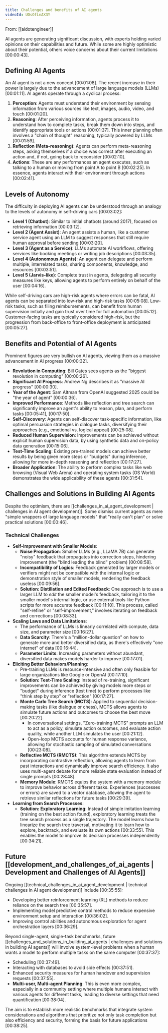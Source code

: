 ```yaml
---
title: Challenges and benefits of AI agents
videoId: UOsOfLnAX3Y
---
```


From: [[aidotengineer]] <br/> 

AI agents are generating significant discussion, with experts holding varied opinions on their capabilities and future. While some are highly optimistic about their potential, others voice concerns about their current limitations <a class="yt-timestamp" data-t="00:00:43">[00:00:43]</a>.

## Defining AI Agents

An AI agent is not a new concept <a class="yt-timestamp" data-t="00:01:08">[00:01:08]</a>. The recent increase in their power is largely due to the advancement of large language models (LLMs) <a class="yt-timestamp" data-t="00:01:11">[00:01:11]</a>. AI agents operate through a cyclical process:
1.  **Perception**: Agents must understand their environment by sensing information from various sources like text, images, audio, video, and touch <a class="yt-timestamp" data-t="00:01:20">[00:01:20]</a>.
2.  **Reasoning**: After perceiving information, agents process it to understand how to complete tasks, break them down into steps, and identify appropriate tools or actions <a class="yt-timestamp" data-t="00:01:37">[00:01:37]</a>. This inner planning often involves a "chain of thought" reasoning, typically powered by LLMs <a class="yt-timestamp" data-t="00:01:59">[00:01:59]</a>.
3.  **Reflection (Meta-reasoning)**: Agents can perform meta-reasoning steps, asking themselves if a choice was correct after executing an action and, if not, going back to reconsider <a class="yt-timestamp" data-t="00:02:10">[00:02:10]</a>.
4.  **Actions**: These are any performances an agent executes, such as talking to a human or moving from point A to point B <a class="yt-timestamp" data-t="00:02:25">[00:02:25]</a>.
In essence, agents interact with their environment through actions <a class="yt-timestamp" data-t="00:02:41">[00:02:41]</a>.

## Levels of Autonomy

The difficulty in deploying AI agents can be understood through an analogy to the levels of autonomy in self-driving cars <a class="yt-timestamp" data-t="00:03:02">[00:03:02]</a>:
*   **Level 1 (Chatbot)**: Similar to initial chatbots (around 2017), focused on retrieving information <a class="yt-timestamp" data-t="00:03:12">[00:03:12]</a>.
*   **Level 2 (Agent Assist)**: An agent assists a human, like a customer service agent using an LLM to suggest responses that still require human approval before sending <a class="yt-timestamp" data-t="00:03:20">[00:03:20]</a>.
*   **Level 3 (Agent as a Service)**: LLMs automate AI workflows, offering services like booking meetings or writing job descriptions <a class="yt-timestamp" data-t="00:03:35">[00:03:35]</a>.
*   **Level 4 (Autonomous Agents)**: An agent can delegate and perform multiple, interrelated tasks, sharing components, knowledge, and resources <a class="yt-timestamp" data-t="00:03:51">[00:03:51]</a>.
*   **Level 5 (Jarvis-like)**: Complete trust in agents, delegating all security measures like keys, allowing agents to perform entirely on behalf of the user <a class="yt-timestamp" data-t="00:04:16">[00:04:16]</a>.

While self-driving cars are high-risk agents where errors can be fatal, AI agents can be separated into low-risk and high-risk tasks <a class="yt-timestamp" data-t="00:05:08">[00:05:08]</a>. Low-risk tasks, such as filing reimbursements, can benefit from human supervision initially and gain trust over time for full automation <a class="yt-timestamp" data-t="00:05:12">[00:05:12]</a>. Customer-facing tasks are typically considered high-risk, but the progression from back-office to front-office deployment is anticipated <a class="yt-timestamp" data-t="00:05:27">[00:05:27]</a>.

## Benefits and Potential of AI Agents
Prominent figures are very bullish on AI agents, viewing them as a massive advancement in AI progress <a class="yt-timestamp" data-t="00:00:32">[00:00:32]</a>.
*   **Revolution in Computing**: Bill Gates sees agents as the "biggest revolution in computing" <a class="yt-timestamp" data-t="00:00:26">[00:00:26]</a>.
*   **Significant AI Progress**: Andrew Ng describes it as "massive AI progress" <a class="yt-timestamp" data-t="00:00:30">[00:00:30]</a>.
*   **Year of the Agent**: Sam Altman from OpenAI suggested 2025 could be "the year of agent" <a class="yt-timestamp" data-t="00:00:36">[00:00:36]</a>.
*   **Improved Performance**: Methods like reflection and tree search can significantly improve an agent's ability to reason, plan, and perform tasks <a class="yt-timestamp" data-t="00:05:41">[00:05:41]</a>, <a class="yt-timestamp" data-t="00:17:50">[00:17:50]</a>.
*   **Self-Discovery**: Agents can self-discover task-specific information, like optimal persuasion strategies in dialogue tasks, diversifying their approaches (e.g., emotional vs. logical appeal) <a class="yt-timestamp" data-t="00:25:08">[00:25:08]</a>.
*   **Reduced Human Supervision**: Improvements can be achieved without explicit human supervision data, by using synthetic data and on-policy data generation <a class="yt-timestamp" data-t="00:15:06">[00:15:06]</a>.
*   **Test-Time Scaling**: Existing pre-trained models can achieve better results by being given more steps or "budgets" during inference, allowing for more in-depth reasoning and reflection <a class="yt-timestamp" data-t="00:17:27">[00:17:27]</a>.
*   **Broader Application**: The ability to perform complex tasks like web browsing (Visual Web Arena) and operating system tasks (OS World) demonstrates the wide applicability of these agents <a class="yt-timestamp" data-t="00:31:54">[00:31:54]</a>.

## Challenges and Solutions in Building AI Agents

Despite the optimism, there are [[challenges_in_ai_agent_development | challenges in AI agent development]]. Some dismiss current agents as mere "simple wrappers of large language models" that "really can't plan" or solve practical solutions <a class="yt-timestamp" data-t="00:00:46">[00:00:46]</a>.

### Technical Challenges

*   **Self-Improvement with Smaller Models**:
    *   **Noise Propagation**: Smaller LLMs (e.g., LLaMA 7B) can generate "noisy" feedback that propagates into correction steps, hindering improvement (the "blind leading the blind" problem) <a class="yt-timestamp" data-t="00:08:58">[00:08:58]</a>.
    *   **Incompatibility of Logics**: Feedback generated by larger models or verifiers might not be compatible with the internal logic or demonstration style of smaller models, rendering the feedback useless <a class="yt-timestamp" data-t="00:09:56">[00:09:56]</a>.
    *   **Solution: Distillation and Edited Feedback**: One approach is to use a larger LLM to *edit* the smaller model's feedback, tailoring it to the smaller model's internal logic, or use external tools like Python scripts for more accurate feedback <a class="yt-timestamp" data-t="00:11:10">[00:11:10]</a>. This process, called "self-refine" or "self-improvement," involves iterating on feedback and corrections <a class="yt-timestamp" data-t="00:08:33">[00:08:33]</a>.
*   **Scaling Laws and Data Limitations**:
    *   The performance of LLMs is linearly correlated with compute, data size, and parameter size <a class="yt-timestamp" data-t="00:16:27">[00:16:27]</a>.
    *   **Data Scarcity**: There's a "million-dollar question" on how to generate more and better diversified data, as there's effectively "one internet" of data <a class="yt-timestamp" data-t="00:16:44">[00:16:44]</a>.
    *   **Parameter Limits**: Increasing parameters without abundant, diversified data makes models harder to improve <a class="yt-timestamp" data-t="00:17:01">[00:17:01]</a>.
*   **Eliciting Better Behaviors/Planning**:
    *   Pre-training LLMs is resource-intensive and often only feasible for large organizations like Google or OpenAI <a class="yt-timestamp" data-t="00:17:10">[00:17:10]</a>.
    *   **Solution: Test-Time Scaling**: Instead of re-training, significant improvements can be achieved by giving models more steps or "budget" during inference (test time) to perform processes like "think step by step" or "reflection" <a class="yt-timestamp" data-t="00:17:27">[00:17:27]</a>.
    *   **Monte Carlo Tree Search (MCTS)**: Applied to sequential decision-making tasks (like dialogue or chess), MCTS allows agents to simulate future actions and outcomes to choose the best move <a class="yt-timestamp" data-t="00:20:22">[00:20:22]</a>.
        *   In conversational settings, "Zero-training MCTS" prompts an LLM to act as a policy, simulate action outcomes, and evaluate action quality, while another LLM simulates the user <a class="yt-timestamp" data-t="00:21:12">[00:21:12]</a>.
        *   Open-loop MCTS accounts for human response variance, allowing for stochastic sampling of simulated conversations <a class="yt-timestamp" data-t="00:23:08">[00:23:08]</a>.
    *   **Reflective MCTS (RMCTS)**: This algorithm extends MCTS by incorporating contrastive reflection, allowing agents to learn from past interactions and dynamically improve search efficiency. It also uses multi-agent debate for more reliable state evaluation instead of single prompts <a class="yt-timestamp" data-t="00:28:48">[00:28:48]</a>.
    *   **Memory Module**: RMCTS equips the system with a memory module to improve behavior across different tasks. Experiences (successes or errors) are saved to a vector database, allowing the agent to retrieve similar reflections for future tasks <a class="yt-timestamp" data-t="00:29:39">[00:29:39]</a>.
*   **Learning from Search Processes**:
    *   **Solution: Exploratory Learning**: Instead of simple imitation learning (training on the best action found), exploratory learning treats the tree search process as a single trajectory. The model learns how to linearize the search tree traversal, motivating it to learn how to explore, backtrack, and evaluate its own actions <a class="yt-timestamp" data-t="00:33:55">[00:33:55]</a>. This enables the model to improve its decision processes independently <a class="yt-timestamp" data-t="00:34:21">[00:34:21]</a>.

## Future [[development_and_challenges_of_ai_agents | Development and Challenges of AI Agents]]

Ongoing [[technical_challenges_in_ai_agent_development | technical challenges in AI agent development]] include <a class="yt-timestamp" data-t="00:35:55">[00:35:55]</a>:
*   Developing better reinforcement learning (RL) methods to reduce reliance on the search tree <a class="yt-timestamp" data-t="00:35:57">[00:35:57]</a>.
*   Implementing model predictive control methods to reduce expensive environment setup and interaction <a class="yt-timestamp" data-t="00:36:02">[00:36:02]</a>.
*   Improving control abilities and autonomous exploration for agent orchestration layers <a class="yt-timestamp" data-t="00:36:29">[00:36:29]</a>.

Beyond single-agent, single-task benchmarks, future [[challenges_and_solutions_in_building_ai_agents | challenges and solutions in building AI agents]] will involve system-level problems when a human wants a model to perform multiple tasks on the same computer <a class="yt-timestamp" data-t="00:37:37">[00:37:37]</a>:
*   Scheduling <a class="yt-timestamp" data-t="00:37:49">[00:37:49]</a>.
*   Interacting with databases to avoid side effects <a class="yt-timestamp" data-t="00:37:51">[00:37:51]</a>.
*   Enhanced security measures for human handover and supervision requests <a class="yt-timestamp" data-t="00:37:55">[00:37:55]</a>.
*   **Multi-user, Multi-agent Planning**: This is even more complex, especially in a community setting where multiple humans interact with various agents for different tasks, leading to diverse settings that need quantification <a class="yt-timestamp" data-t="00:38:04">[00:38:04]</a>.

The aim is to establish more realistic benchmarks that integrate system considerations and algorithms that prioritize not only task completion but also efficiency and security, forming the basis for future applications <a class="yt-timestamp" data-t="00:38:25">[00:38:25]</a>.